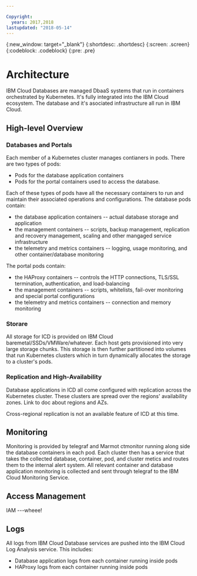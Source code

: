 ```yaml
---

Copyright:
  years: 2017,2018
lastupdated: "2018-05-14"
---
```


{:new_window: target="_blank"}
{:shortdesc: .shortdesc}
{:screen: .screen}
{:codeblock: .codeblock}
{:pre: .pre}

# Architecture

IBM Cloud Databases are managed DbaaS systems that run in containers orchestrated by Kubernetes. It's fully integrated into the IBM Cloud ecosystem. The database and it's asociated infrastructure all run in IBM Cloud.

## High-level Overview

### Databases and Portals
Each member of a Kubernetes cluster manages contianers in pods. There are two types of pods:
- Pods for the database application containers
- Pods for the portal containers used to access the database. 

Each of these types of pods have all the necessary containers to run and maintain their associated operations and configurations.
The database pods contain:
- the database application containers -- actual database storage and application
- the management containers -- scripts, backup management, replication and recovery management, scaling and other mangaged service infrastructure
- the telemetry and metrics containers -- logging, usage monitoring, and other container/database monitoring

The portal pods contain:
- the HAProxy containers -- controls the HTTP connections, TLS/SSL termination, authentication, and load-balancing
- the management containers -- scripts, whitelists, fail-over monitoring and special portal configurations
- the telemetry and metrics containers -- connection and memory monitoring

### Storare
All storage for ICD is provided on IBM Cloud baremetal/SSDs/VMWare/whatever. Each host gets provisioned into very large storage chunks. This storage is then further partitioned into volumes that run Kubernetes clusters which in turn dynamically allocates the storage to a cluster's pods.


### Replication and High-Availability
Database applications in ICD all come configured with replication across the Kubernetes cluster. These clusters are spread over the regions' availability zones. Link to doc about regions and AZs.

Cross-regional replication is not an available feature of ICD at this time.


## Monitoring
Monitoring is provided by telegraf and Marmot ctmonitor running along side the database containers in each pod. Each cluster then has a service that takes the collected database, container, pod, and cluster metics and routes them to the internal alert system. All relevant container and database application monitoring is collected and sent through telegraf to the IBM Cloud Monitoring Service.


## Access Management
IAM ---wheee!


## Logs
All logs from IBM Cloud Database services are pushed into the IBM Cloud Log Analysis service. This includes:
- Database application logs from each container running inside pods
- HAProxy logs from each container running inside pods

